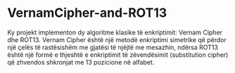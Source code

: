 # VernamCipher-and-ROT13
Ky projekt implementon dy algoritme klasike të enkriptimit: Vernam Cipher dhe ROT13. 
Vernam Cipher është një metodë enkriptimi simetrike që përdor një çelës të rastësishëm me 
gjatësi të njëjtë me mesazhin, ndërsa ROT13 është një formë e thjeshtë e enkriptimit të
zëvendësimit (substitution cipher) që zhvendos shkronjat me 13 pozicione në alfabet.
